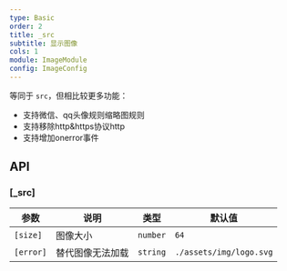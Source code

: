 ```yaml
---
type: Basic
order: 2
title: _src
subtitle: 显示图像
cols: 1
module: ImageModule
config: ImageConfig
---
```


等同于 `src`，但相比较更多功能：

+ 支持微信、qq头像规则缩略图规则
+ 支持移除http&https协议http
+ 支持增加onerror事件

## API

### [_src]

参数      | 说明             | 类型     | 默认值
----------|----------------|----------|------------------------
`[size]`  | 图像大小         | `number` | `64`
`[error]` | 替代图像无法加载 | `string` | `./assets/img/logo.svg`